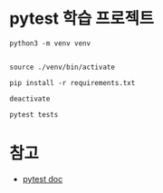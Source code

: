 # pytest 학습 프로젝트


```shell
python3 -m venv venv


source ./venv/bin/activate

pip install -r requirements.txt

deactivate
```


```shell
pytest tests
```

# 참고

* [pytest doc](https://docs.pytest.org/en/stable)
